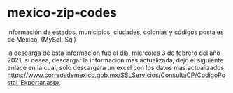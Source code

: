 # mexico-zip-codes
información de estados, municipios, ciudades, colonias y códigos postales de México. (MySql, Sql)


la descarga de esta informacion fue el dia, miercoles 3 de febrero del año 2021, si desea, descargar la informacion mas actualizada, dejo el siguiente enlace en la cual, solo descargara un excel con los datos mas actualizados.
https://www.correosdemexico.gob.mx/SSLServicios/ConsultaCP/CodigoPostal_Exportar.aspx
